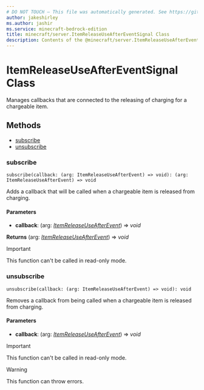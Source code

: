 ```yaml
---
# DO NOT TOUCH — This file was automatically generated. See https://github.com/mojang/minecraftapidocsgenerator to modify descriptions, examples, etc.
author: jakeshirley
ms.author: jashir
ms.service: minecraft-bedrock-edition
title: minecraft/server.ItemReleaseUseAfterEventSignal Class
description: Contents of the @minecraft/server.ItemReleaseUseAfterEventSignal class.
---
```

# ItemReleaseUseAfterEventSignal Class

Manages callbacks that are connected to the releasing of charging for a chargeable item.

## Methods
- [subscribe](#subscribe)
- [unsubscribe](#unsubscribe)

### **subscribe**
`
subscribe(callback: (arg: ItemReleaseUseAfterEvent) => void): (arg: ItemReleaseUseAfterEvent) => void
`

Adds a callback that will be called when a chargeable item is released from charging.

#### **Parameters**
- **callback**: (arg: [*ItemReleaseUseAfterEvent*](ItemReleaseUseAfterEvent.md)) => *void*

**Returns** (arg: [*ItemReleaseUseAfterEvent*](ItemReleaseUseAfterEvent.md)) => *void*

> [!IMPORTANT]
> This function can't be called in read-only mode.

### **unsubscribe**
`
unsubscribe(callback: (arg: ItemReleaseUseAfterEvent) => void): void
`

Removes a callback from being called when a chargeable item is released from charging.

#### **Parameters**
- **callback**: (arg: [*ItemReleaseUseAfterEvent*](ItemReleaseUseAfterEvent.md)) => *void*

> [!IMPORTANT]
> This function can't be called in read-only mode.

> [!WARNING]
> This function can throw errors.
